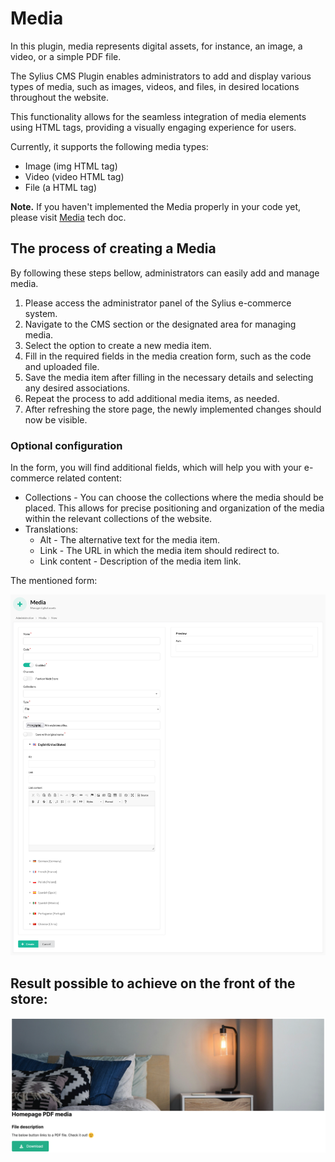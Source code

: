 # Media

In this plugin, media represents digital assets, for instance, an image, a video, or a simple PDF file.

The Sylius CMS Plugin enables administrators to add and display various types of media, such as images, videos, and files, in desired locations throughout the website.

This functionality allows for the seamless integration of media elements using HTML tags, providing a visually engaging experience for users.

Currently, it supports the following media types:

- Image (img HTML tag)
- Video (video HTML tag)
- File (a HTML tag)

**Note.** If you haven't implemented the Media properly in your code yet, please visit [Media](media.md) tech doc.

## The process of creating a Media

By following these steps bellow, administrators can easily add and manage media.

1. Please access the administrator panel of the Sylius e-commerce system.
2. Navigate to the CMS section or the designated area for managing media.
3. Select the option to create a new media item.
4. Fill in the required fields in the media creation form, such as the code and uploaded file.
5. Save the media item after filling in the necessary details and selecting any desired associations.
6. Repeat the process to add additional media items, as needed.
7. After refreshing the store page, the newly implemented changes should now be visible.

### Optional configuration

In the form, you will find additional fields, which will help you with your e-commerce related content:

- Collections - You can choose the collections where the media should be placed. This allows for precise positioning and organization of the media within the relevant collections of the website.
- Translations:
    - Alt - The alternative text for the media item.
    - Link - The URL in which the media item should redirect to.
    - Link content - Description of the media item link.

The mentioned form:

![Screenshot showing content management config in admin](media_create_cms.png)

## Result possible to achieve on the front of the store:

![Screenshot showing media result in front page](media_cms_result.png)
